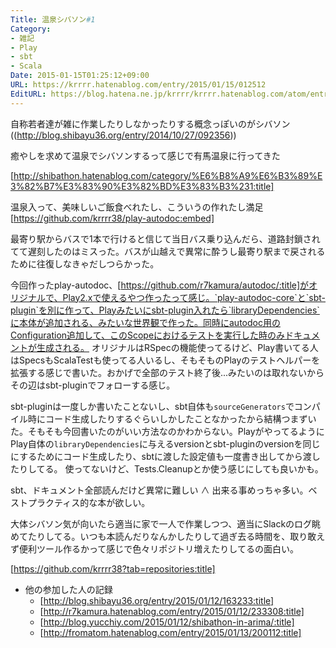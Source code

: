 ```yaml
---
Title: 温泉シバソン#1
Category:
- 雑記
- Play
- sbt
- Scala
Date: 2015-01-15T01:25:12+09:00
URL: https://krrrr.hatenablog.com/entry/2015/01/15/012512
EditURL: https://blog.hatena.ne.jp/krrrr/krrrr.hatenablog.com/atom/entry/8454420450080265436
---
```


自称若者達が雑に作業したりしなかったりする概念っぽいのがシバソン((http://blog.shibayu36.org/entry/2014/10/27/092356))

癒やしを求めて温泉でシバソンするって感じで有馬温泉に行ってきた

[http://shibathon.hatenablog.com/category/%E6%B8%A9%E6%B3%89%E3%82%B7%E3%83%90%E3%82%BD%E3%83%B3%231:title]

温泉入って、美味しいご飯食べれたし、こういうの作れたし満足
[https://github.com/krrrr38/play-autodoc:embed]

最寄り駅からバスで1本で行けると信じて当日バス乗り込んだら、道路封鎖されてて遅刻したのはミスった。バスが山越えで異常に酔うし最寄り駅まで戻されるために往復しなきゃだしつらかった。
<!-- more -->

今回作ったplay-autodoc、[https://github.com/r7kamura/autodoc/:title]がオリジナルで、Play2.xで使えるやつ作ったって感じ。`play-autodoc-core`と`sbt-plugin`を別に作って、Playみたいにsbt-plugin入れたら`libraryDependencies`に本体が追加される、みたいな世界観で作った。同時にautodoc用のConfiguration追加して、このScopeにおけるテストを実行した時のみドキュメントが生成される。
オリジナルはRSpecの機能使ってるけど、Play書いてる人はSpecsもScalaTestも使ってる人いるし、そもそものPlayのテストヘルパーを拡張する感じで書いた。おかげで全部のテスト終了後...みたいのは取れないからその辺はsbt-pluginでフォローする感じ。

sbt-pluginは一度しか書いたことないし、sbt自体も`sourceGenerators`でコンパイル時にコード生成したりするぐらいしかしたことなかったから結構つまずいた。そもそも今回書いたのがいい方法なのかわからない。PlayがやってるようにPlay自体の`libraryDependencies`に与えるversionとsbt-pluginのversionを同じにするためにコード生成したり、sbtに渡した設定値も一度書き出してから渡したりしてる。
使ってないけど、Tests.Cleanupとか使う感じにしても良いかも。

sbt、ドキュメント全部読んだけど異常に難しい ∧ 出来る事めっちゃ多い。ベストプラクティス的な本が欲しい。

大体シバソン気が向いたら適当に家で一人で作業しつつ、適当にSlackのログ眺めてたりしてる。いつも本読んだりなんかしたりして過ぎ去る時間を、取り敢えず便利ツール作るかって感じで色々リポジトリ増えたりしてるの面白い。

[https://github.com/krrrr38?tab=repositories:title]


- 他の参加した人の記録
  - [http://blog.shibayu36.org/entry/2015/01/12/163233:title]
  - [http://r7kamura.hatenablog.com/entry/2015/01/12/233308:title]
  - [http://blog.yucchiy.com/2015/01/12/shibathon-in-arima/:title]
  - [http://fromatom.hatenablog.com/entry/2015/01/13/200112:title]
